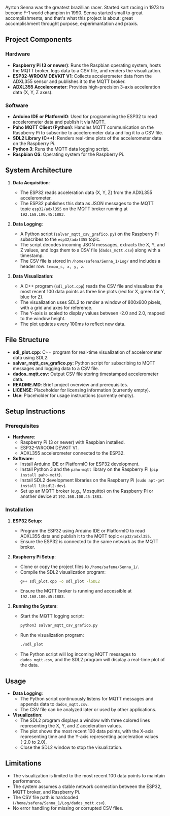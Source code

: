 Ayrton Senna was the greatest brazillian racer. Started kart racing in 1973 to become F-1 world champion in 1990. Senna started small to great accomplishments, and that's what this project is about: great accomplishment throught purpose, experimantation and praxis.

## Project Components

### Hardware
- **Raspberry Pi (3 or newer)**: Runs the Raspbian operating system, hosts the MQTT broker, logs data to a CSV file, and renders the visualization.
- **ESP32-WROOM DEVKIT V1**: Collects accelerometer data from the ADXL355 sensor and publishes it to the MQTT broker.
- **ADXL355 Accelerometer**: Provides high-precision 3-axis acceleration data (X, Y, Z axes).

### Software
- **Arduino IDE or PlatformIO**: Used for programming the ESP32 to read accelerometer data and publish it via MQTT.
- **Paho MQTT Client (Python)**: Handles MQTT communication on the Raspberry Pi to subscribe to accelerometer data and log it to a CSV file.
- **SDL2 Library (C++)**: Renders real-time plots of the accelerometer data on the Raspberry Pi.
- **Python 3**: Runs the MQTT data logging script.
- **Raspbian OS**: Operating system for the Raspberry Pi.

## System Architecture
1. **Data Acquisition**:
   - The ESP32 reads acceleration data (X, Y, Z) from the ADXL355 accelerometer.
   - The ESP32 publishes this data as JSON messages to the MQTT topic `esp32/adxl355` on the MQTT broker running at `192.168.100.45:1883`.

2. **Data Logging**:
   - A Python script (`salvar_mqtt_csv_grafico.py`) on the Raspberry Pi subscribes to the `esp32/adxl355` topic.
   - The script decodes incoming JSON messages, extracts the X, Y, and Z values, and logs them to a CSV file (`dados_mqtt.csv`) along with a timestamp.
   - The CSV file is stored in `/home/safena/Senna_1/Log/` and includes a header row: `tempo_s, x, y, z`.

3. **Data Visualization**:
   - A C++ program (`sdl_plot.cpp`) reads the CSV file and visualizes the most recent 100 data points as three line plots (red for X, green for Y, blue for Z).
   - The visualization uses SDL2 to render a window of 800x600 pixels, with a grid and axes for reference.
   - The Y-axis is scaled to display values between -2.0 and 2.0, mapped to the window height.
   - The plot updates every 100ms to reflect new data.

## File Structure
- **sdl_plot.cpp**: C++ program for real-time visualization of accelerometer data using SDL2.
- **salvar_mqtt_csv_grafico.py**: Python script for subscribing to MQTT messages and logging data to a CSV file.
- **dados_mqtt.csv**: Output CSV file storing timestamped accelerometer data.
- **README.MD**: Brief project overview and prerequisites.
- **LICENSE**: Placeholder for licensing information (currently empty).
- **Use**: Placeholder for usage instructions (currently empty).

## Setup Instructions

### Prerequisites
- **Hardware**:
  - Raspberry Pi (3 or newer) with Raspbian installed.
  - ESP32-WROOM DEVKIT V1.
  - ADXL355 accelerometer connected to the ESP32.
- **Software**:
  - Install Arduino IDE or PlatformIO for ESP32 development.
  - Install Python 3 and the `paho-mqtt` library on the Raspberry Pi (`pip install paho-mqtt`).
  - Install SDL2 development libraries on the Raspberry Pi (`sudo apt-get install libsdl2-dev`).
  - Set up an MQTT broker (e.g., Mosquitto) on the Raspberry Pi or another device at `192.168.100.45:1883`.

### Installation
1. **ESP32 Setup**:
   - Program the ESP32 using Arduino IDE or PlatformIO to read ADXL355 data and publish it to the MQTT topic `esp32/adxl355`.
   - Ensure the ESP32 is connected to the same network as the MQTT broker.

2. **Raspberry Pi Setup**:
   - Clone or copy the project files to `/home/safena/Senna_1/`.
   - Compile the SDL2 visualization program:
     ```bash
     g++ sdl_plot.cpp -o sdl_plot -lSDL2
     ```
   - Ensure the MQTT broker is running and accessible at `192.168.100.45:1883`.

3. **Running the System**:
   - Start the MQTT logging script:
     ```bash
     python3 salvar_mqtt_csv_grafico.py
     ```
   - Run the visualization program:
     ```bash
     ./sdl_plot
     ```
   - The Python script will log incoming MQTT messages to `dados_mqtt.csv`, and the SDL2 program will display a real-time plot of the data.

## Usage
- **Data Logging**:
  - The Python script continuously listens for MQTT messages and appends data to `dados_mqtt.csv`.
  - The CSV file can be analyzed later or used by other applications.
- **Visualization**:
  - The SDL2 program displays a window with three colored lines representing the X, Y, and Z acceleration values.
  - The plot shows the most recent 100 data points, with the X-axis representing time and the Y-axis representing acceleration values (-2.0 to 2.0).
  - Close the SDL2 window to stop the visualization.

## Limitations
- The visualization is limited to the most recent 100 data points to maintain performance.
- The system assumes a stable network connection between the ESP32, MQTT broker, and Raspberry Pi.
- The CSV file path is hardcoded (`/home/safena/Senna_1/Log/dados_mqtt.csv`).
- No error handling for missing or corrupted CSV files.